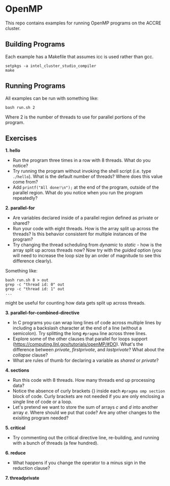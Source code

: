 # OpenMP

This repo contains examples for running OpenMP programs on the ACCRE cluster.

## Building Programs

Each example has a Makefile that assumes icc is used rather than gcc. 

	setpkgs -a intel_cluster_studio_compiler
	make

## Running Programs

All examples can be run with something like:

	bash run.sh 2

Where 2 is the number of threads to use for parallel portions of the program.

## Exercises

**1. hello**

- Run the program three times in a row with 8 threads. What do you notice?
- Try running the program without invoking the shell script (i.e. type ```./hello```). What is the default number of threads? Where does this value come from?
- Add ```printf("All done!\n");``` at the end of the program, outside of the parallel region. What do you notice when you run the program repeatedly?

**2. parallel-for** 

- Are variables declared inside of a parallel region defined as private or shared?
- Run your code with eight threads. How is the array split up across the threads? Is this behavior consistent for multiple instances of the program?
- Try changing the thread scheduling from *dynamic* to *static* - how is the array split up across threads now? Now try with the *guided* option (you will need to increase the loop size by an order of magnitude to see this difference clearly).

Something like:

	bash run.sh 8 > out
	grep -c "thread id: 0" out
	grep -c "thread id: 1" out
	...

might be useful for counting how data gets split up across threads.

**3. parallel-for-combined-directive**

- In C programs you can wrap long lines of code across multiple lines by including a backslash character at the end of a line (without a semicolon). Try splitting the long ```#pragma``` line across three lines.
- Explore some of the other clauses that parallel for loops support (https://computing.llnl.gov/tutorials/openMP/#DO). What's the difference between *private*, *firstprivate*, and *lastprivate*? What about the *collapse* clause?
- What are rules of thumb for declaring a variable as *shared* or *private*?

**4. sections**

- Run this code with 8 threads. How many threads end up processing data?
- Notice the absence of curly brackets {} inside each ```#pragma omp section``` block of code. Curly brackets are not needed if you are only enclosing a single line of code or a loop.
- Let's pretend we want to store the sum of arrays *c* and *d* into another array *e*. Where should we put that code? Are any other changes to the exisiting program needed?

**5. critical**

- Try commenting out the critical directive line, re-building, and running with a bunch of threads (a few hundred).

**6. reduce**

- What happens if you change the operator to a minus sign in the reduction clause? 

**7. threadprivate**